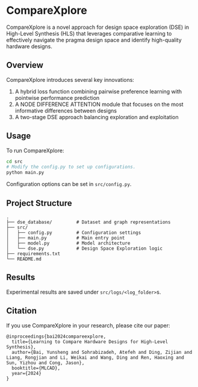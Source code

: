 
# CompareXplore

CompareXplore is a novel approach for design space exploration (DSE) in High-Level Synthesis (HLS) that leverages comparative learning to effectively navigate the pragma design space and identify high-quality hardware designs.

## Overview

CompareXplore introduces several key innovations:

1. A hybrid loss function combining pairwise preference learning with pointwise performance prediction
2. A NODE DIFFERENCE ATTENTION module that focuses on the most informative differences between designs
3. A two-stage DSE approach balancing exploration and exploitation


## Usage

To run CompareXplore:

```bash
cd src
# Modify the config.py to set up configurations.
python main.py
```

Configuration options can be set in `src/config.py`.

## Project Structure

```
.
├── dse_database/         # Dataset and graph representations
├── src/
│   ├── config.py         # Configuration settings
│   ├── main.py           # Main entry point
│   ├── model.py          # Model architecture
│   └── dse.py            # Design Space Exploration logic
├── requirements.txt
└── README.md
```

## Results

Experimental results are saved under  `src/logs/<log_folder>`s.

## Citation

If you use CompareXplore in your research, please cite our paper:

```
@inproceedings{bai2024compareexplore,
  title={Learning to Compare Hardware Designs for High-Level Synthesis},
  author={Bai, Yunsheng and Sohrabizadeh, Atefeh and Ding, Zijian and Liang, Rongjian and Li, Weikai and Wang, Ding and Ren, Haoxing and Sun, Yizhou and Cong, Jason},
  booktitle={MLCAD},
  year={2024}
}
```

